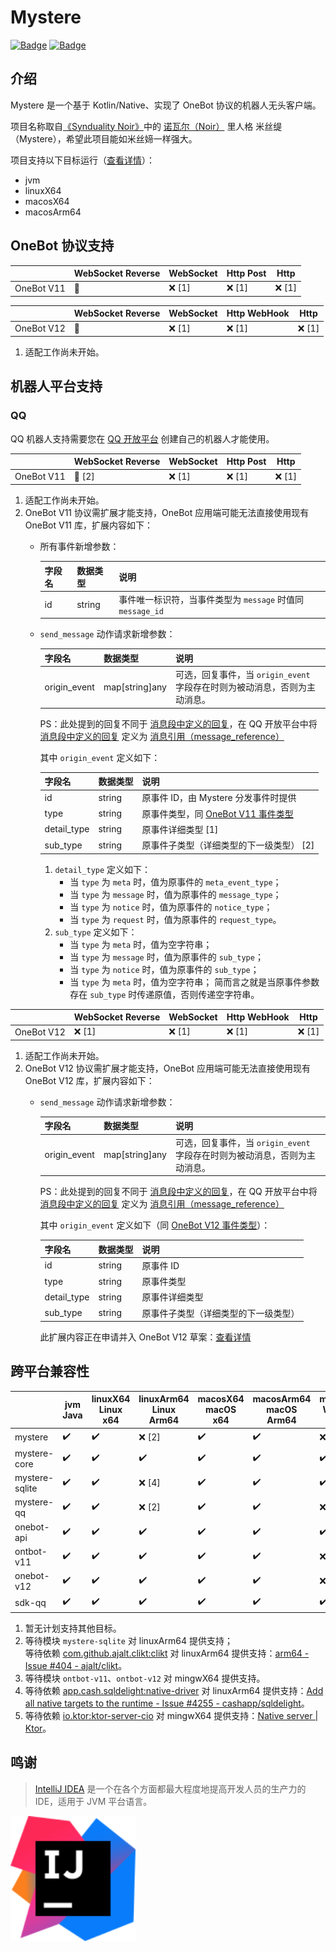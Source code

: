 # Mystere

[![Badge](https://img.shields.io/badge/OneBot-11-black)](https://github.com/botuniverse/onebot-11)
[![Badge](https://img.shields.io/badge/OneBot-12-black)](https://github.com/botuniverse/onebot-12)


## 介绍

Mystere 是一个基于 Kotlin/Native、实现了 OneBot 协议的机器人无头客户端。

项目名称取自[《Synduality Noir》](https://synduality-noir.com/)中的 [诺瓦尔（Noir）](https://zh.moegirl.org.cn/%E8%AF%BA%E7%93%A6%E5%B0%94) 里人格 米丝缇（Mystere），希望此项目能如米丝媂一样强大。

项目支持以下目标运行（[查看详情](#跨平台兼容性)）：

+ jvm
+ linuxX64
+ macosX64
+ macosArm64


## OneBot 协议支持

|            | WebSocket Reverse | WebSocket | Http Post | Http  |
|------------|-------------------|-----------|-----------|-------|
| OneBot V11 | 🚧️               | ❌ [1]     | ❌ [1]     | ❌ [1] |

|            | WebSocket Reverse | WebSocket | Http WebHook | Http  |
|------------|-------------------|-----------|--------------|-------|
| OneBot V12 | 🚧️               | ❌ [1]     | ❌ [1]        | ❌ [1] |

1. 适配工作尚未开始。


## 机器人平台支持

### QQ

QQ 机器人支持需要您在 [QQ 开放平台](https://q.qq.com) 创建自己的机器人才能使用。

|            | WebSocket Reverse | WebSocket | Http Post | Http  |
|------------|-------------------|-----------|-----------|-------|
| OneBot V11 | 🚧️ [2]           | ❌ [1]     | ❌ [1]     | ❌ [1] |

1. 适配工作尚未开始。
2. OneBot V11 协议需扩展才能支持，OneBot 应用端可能无法直接使用现有 OneBot V11 库，扩展内容如下：
   + 所有事件新增参数：
   
     | 字段名 | 数据类型   | 说明                                        |
     |-----|--------|-------------------------------------------|
     | id  | string | 事件唯一标识符，当事件类型为 `message` 时值同 `message_id` |
   + `send_message` 动作请求新增参数：

     | 字段名          | 数据类型           | 说明                                            |
     |--------------|----------------|-----------------------------------------------|
     | origin_event | map[string]any | 可选，回复事件，当 `origin_event` 字段存在时则为被动消息，否则为主动消息。 |

     PS：此处提到的回复不同于 [消息段中定义的回复](https://12.onebot.dev/interface/message/segments/#reply)，在 QQ 开放平台中将 [消息段中定义的回复](https://12.onebot.dev/interface/message/segments/#reply) 定义为 [消息引用（message_reference）](https://bot.q.qq.com/wiki/develop/api-v2/server-inter/message/send-receive/send.html)
    
     其中 `origin_event` 定义如下：
    
     | 字段名         | 数据类型   | 说明                                                                                                                         |
     |-------------|--------|----------------------------------------------------------------------------------------------------------------------------|
     | id          | string | 原事件 ID，由 Mystere 分发事件时提供                                                                                                   |
     | type        | string | 原事件类型，同 [OneBot V11 事件类型](https://github.com/botuniverse/onebot-11/tree/master/event#%E5%86%85%E5%AE%B9%E5%AD%97%E6%AE%B5) |
     | detail_type | string | 原事件详细类型 [1]                                                                                                                |
     | sub_type    | string | 原事件子类型（详细类型的下一级类型） [2]                                                                                                     |
     
     1. `detail_type` 定义如下：
        + 当 `type` 为 `meta` 时，值为原事件的 `meta_event_type`；
        + 当 `type` 为 `message` 时，值为原事件的 `message_type`；
        + 当 `type` 为 `notice` 时，值为原事件的 `notice_type`；
        + 当 `type` 为 `request` 时，值为原事件的 `request_type`。
     2. `sub_type` 定义如下：
        + 当 `type` 为 `meta` 时，值为空字符串；
        + 当 `type` 为 `message` 时，值为原事件的 `sub_type`；
        + 当 `type` 为 `notice` 时，值为原事件的 `sub_type`；
        + 当 `type` 为 `meta` 时，值为空字符串；
        简而言之就是当原事件参数存在 `sub_type` 时传递原值，否则传递空字符串。

|            | WebSocket Reverse | WebSocket | Http WebHook | Http  |
|------------|-------------------|-----------|--------------|-------|
| OneBot V12 | ❌ [1]             | ❌ [1]     | ❌ [1]        | ❌ [1] |

1. 适配工作尚未开始。
2. OneBot V12 协议需扩展才能支持，OneBot 应用端可能无法直接使用现有 OneBot V12 库，扩展内容如下：
    + `send_message` 动作请求新增参数：

      | 字段名          | 数据类型           | 说明                                            |
      |--------------|----------------|-----------------------------------------------|
      | origin_event | map[string]any | 可选，回复事件，当 `origin_event` 字段存在时则为被动消息，否则为主动消息。 |

      PS：此处提到的回复不同于 [消息段中定义的回复](https://12.onebot.dev/interface/message/segments/#reply)，在 QQ 开放平台中将 [消息段中定义的回复](https://12.onebot.dev/interface/message/segments/#reply) 定义为 [消息引用（message_reference）](https://bot.q.qq.com/wiki/develop/api-v2/server-inter/message/send-receive/send.html)

      其中 `origin_event` 定义如下（同 [OneBot V12 事件类型](https://12.onebot.dev/connect/data-protocol/event/)）：

      | 字段名         | 数据类型   | 说明                 |
      |-------------|--------|--------------------|
      | id          | string | 原事件 ID             |
      | type        | string | 原事件类型              |
      | detail_type | string | 原事件详细类型            |
      | sub_type    | string | 原事件子类型（详细类型的下一级类型） |
    
      此扩展内容正在申请并入 OneBot V12 草案：[查看详情](https://github.com/orgs/botuniverse/discussions/249)

## 跨平台兼容性

|                | jvm<br />Java | linuxX64<br />Linux x64 | linuxArm64<br />Linux Arm64 | macosX64<br />macOS x64 | macosArm64<br />macOS Arm64 | mingwX64<br />Windows x64 | others |
|----------------|---------------|-------------------------|-----------------------------|-------------------------|-----------------------------|---------------------------|--------|
| mystere        | ✔️            | ✔️                      | ❌ [2]                       | ✔️                      | ✔️                          | ❌ [3]                     | ❌ [1]  |
| mystere-core   | ✔️            | ✔️                      | ✔️                          | ✔️                      | ✔️                          | ✔️                        | ❌ [1]  |
| mystere-sqlite | ✔️            | ✔️                      | ❌ [4]                       | ✔️                      | ✔️                          | ✔️                        | ❌ [1]  |
| mystere-qq     | ✔️            | ✔️                      | ❌ [2]                       | ✔️                      | ✔️                          | ❌ [3]                     | ❌ [1]  |
| onebot-api     | ✔️            | ✔️                      | ✔️                          | ✔️                      | ✔️                          | ✔️                        | ❌ [1]  |
| ontbot-v11     | ✔️            | ✔️                      | ✔️                          | ✔️                      | ✔️                          | ❌ [5]                     | ❌ [1]  |
| onebot-v12     | ✔️            | ✔️                      | ✔️                          | ✔️                      | ✔️                          | ❌ [5]                     | ❌ [1]  |
| sdk-qq         | ✔️            | ✔️                      | ✔️                          | ✔️                      | ✔️                          | ✔️                        | ❌ [1]  |

1. 暂无计划支持其他目标。
2. 等待模块 `mystere-sqlite` 对 linuxArm64 提供支持；<br/>
   等待依赖 [com.github.ajalt.clikt:clikt](https://github.com/ajalt/clikt) 对 linuxArm64 提供支持：[arm64 - Issue #404 - ajalt/clikt](https://github.com/ajalt/clikt/issues/404)。
3. 等待模块 `ontbot-v11`、`ontbot-v12` 对 mingwX64 提供支持。
4. 等待依赖 [app.cash.sqldelight:native-driver](https://github.com/cashapp/sqldelight) 对 linuxArm64 提供支持：[Add all native targets to the runtime - Issue #4255 - cashapp/sqldelight](https://github.com/cashapp/sqldelight/issues/4255)。
5. 等待依赖 [io.ktor:ktor-server-cio](https://github.com/ktorio/ktor) 对 mingwX64 提供支持：[Native server | Ktor](https://ktor.io/docs/native-server.html)。


## 鸣谢

> [IntelliJ IDEA](https://zh.wikipedia.org/zh-hans/IntelliJ_IDEA) 是一个在各个方面都最大程度地提高开发人员的生产力的 IDE，适用于 JVM 平台语言。

[<img src="https://raw.githubusercontent.com/JetBrains/logos/master/web/intellij-idea/intellij-idea.svg" width="200"/>](https://www.jetbrains.com/?from=mirai)
